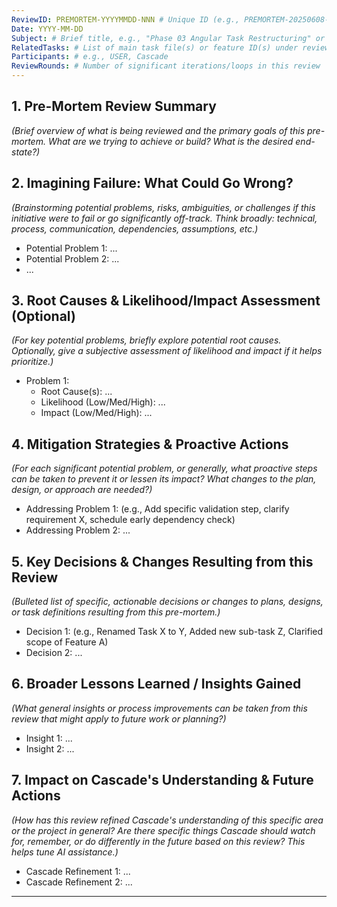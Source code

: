 ```yaml
---
ReviewID: PREMORTEM-YYYYMMDD-NNN # Unique ID (e.g., PREMORTEM-20250608-001)
Date: YYYY-MM-DD
Subject: # Brief title, e.g., "Phase 03 Angular Task Restructuring" or "Feature F00X Implementation Plan"
RelatedTasks: # List of main task file(s) or feature ID(s) under review
Participants: # e.g., USER, Cascade
ReviewRounds: # Number of significant iterations/loops in this review
---
```


## 1. Pre-Mortem Review Summary

*(Brief overview of what is being reviewed and the primary goals of this pre-mortem. What are we trying to achieve or build? What is the desired end-state?)*

## 2. Imagining Failure: What Could Go Wrong?

*(Brainstorming potential problems, risks, ambiguities, or challenges if this initiative were to fail or go significantly off-track. Think broadly: technical, process, communication, dependencies, assumptions, etc.)*

*   Potential Problem 1: ...
*   Potential Problem 2: ...
*   ...

## 3. Root Causes & Likelihood/Impact Assessment (Optional)

*(For key potential problems, briefly explore potential root causes. Optionally, give a subjective assessment of likelihood and impact if it helps prioritize.)*

*   Problem 1:
    *   Root Cause(s): ...
    *   Likelihood (Low/Med/High): ...
    *   Impact (Low/Med/High): ...

## 4. Mitigation Strategies & Proactive Actions

*(For each significant potential problem, or generally, what proactive steps can be taken to prevent it or lessen its impact? What changes to the plan, design, or approach are needed?)*

*   Addressing Problem 1: (e.g., Add specific validation step, clarify requirement X, schedule early dependency check)
*   Addressing Problem 2: ...

## 5. Key Decisions & Changes Resulting from this Review

*(Bulleted list of specific, actionable decisions or changes to plans, designs, or task definitions resulting from this pre-mortem.)*

*   Decision 1: (e.g., Renamed Task X to Y, Added new sub-task Z, Clarified scope of Feature A)
*   Decision 2: ...

## 6. Broader Lessons Learned / Insights Gained

*(What general insights or process improvements can be taken from this review that might apply to future work or planning?)*

*   Insight 1: ...
*   Insight 2: ...

## 7. Impact on Cascade's Understanding & Future Actions

*(How has this review refined Cascade's understanding of this specific area or the project in general? Are there specific things Cascade should watch for, remember, or do differently in the future based on this review? This helps tune AI assistance.)*

*   Cascade Refinement 1: ...
*   Cascade Refinement 2: ...

---

